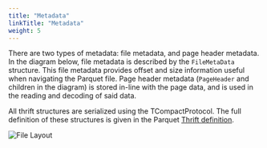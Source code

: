 ```yaml
---
title: "Metadata"
linkTitle: "Metadata"
weight: 5
---
```

There are two types of metadata: file metadata, and page header metadata.
In the diagram below, file metadata is described by the `FileMetaData`
structure. This file metadata provides offset and size information useful
when navigating the Parquet file. Page header metadata (`PageHeader` and
children in the diagram) is stored in-line with the page data, and is
used in the reading and decoding of said data.


All thrift structures are serialized using the TCompactProtocol. The full
definition of these structures is given in the Parquet
[Thrift definition](https://github.com/apache/parquet-format/blob/master/src/main/thrift/parquet.thrift).


![File Layout](/images/FileFormat.gif)
